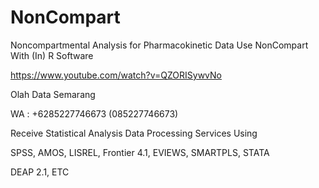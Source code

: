 # NonCompart
Noncompartmental Analysis for Pharmacokinetic Data Use NonCompart With (In) R Software

https://www.youtube.com/watch?v=QZORISywvNo

Olah Data Semarang

WA : +6285227746673 (085227746673)

Receive Statistical Analysis Data Processing Services Using

SPSS, AMOS, LISREL, Frontier 4.1, EVIEWS, SMARTPLS, STATA

DEAP 2.1, ETC
